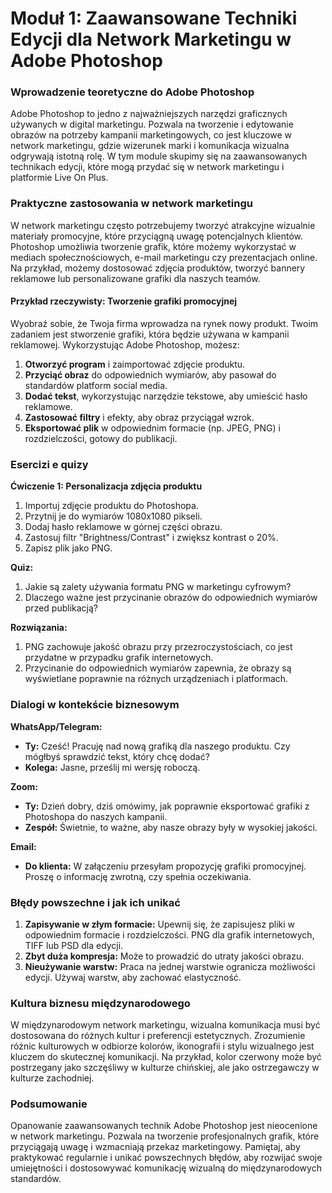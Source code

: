 # **Moduł 1: Zaawansowane Techniki Edycji dla Network Marketingu w Adobe Photoshop**

### Wprowadzenie teoretyczne do Adobe Photoshop

Adobe Photoshop to jedno z najważniejszych narzędzi graficznych używanych w digital marketingu. Pozwala na tworzenie i edytowanie obrazów na potrzeby kampanii marketingowych, co jest kluczowe w network marketingu, gdzie wizerunek marki i komunikacja wizualna odgrywają istotną rolę. W tym module skupimy się na zaawansowanych technikach edycji, które mogą przydać się w network marketingu i platformie Live On Plus.

### Praktyczne zastosowania w network marketingu

W network marketingu często potrzebujemy tworzyć atrakcyjne wizualnie materiały promocyjne, które przyciągną uwagę potencjalnych klientów. Photoshop umożliwia tworzenie grafik, które możemy wykorzystać w mediach społecznościowych, e-mail marketingu czy prezentacjach online. Na przykład, możemy dostosować zdjęcia produktów, tworzyć bannery reklamowe lub personalizowane grafiki dla naszych teamów.

#### Przykład rzeczywisty: Tworzenie grafiki promocyjnej

Wyobraź sobie, że Twoja firma wprowadza na rynek nowy produkt. Twoim zadaniem jest stworzenie grafiki, która będzie używana w kampanii reklamowej. Wykorzystując Adobe Photoshop, możesz:

1. **Otworzyć program** i zaimportować zdjęcie produktu.
2. **Przyciąć obraz** do odpowiednich wymiarów, aby pasował do standardów platform social media.
3. **Dodać tekst**, wykorzystując narzędzie tekstowe, aby umieścić hasło reklamowe.
4. **Zastosować filtry** i efekty, aby obraz przyciągał wzrok.
5. **Eksportować plik** w odpowiednim formacie (np. JPEG, PNG) i rozdzielczości, gotowy do publikacji.

### Esercizi e quizy

**Ćwiczenie 1: Personalizacja zdjęcia produktu**

1. Importuj zdjęcie produktu do Photoshopa.
2. Przytnij je do wymiarów 1080x1080 pikseli.
3. Dodaj hasło reklamowe w górnej części obrazu.
4. Zastosuj filtr "Brightness/Contrast" i zwiększ kontrast o 20%.
5. Zapisz plik jako PNG.

**Quiz:**

1. Jakie są zalety używania formatu PNG w marketingu cyfrowym?
2. Dlaczego ważne jest przycinanie obrazów do odpowiednich wymiarów przed publikacją?

**Rozwiązania:**

1. PNG zachowuje jakość obrazu przy przezroczystościach, co jest przydatne w przypadku grafik internetowych.
2. Przycinanie do odpowiednich wymiarów zapewnia, że obrazy są wyświetlane poprawnie na różnych urządzeniach i platformach.

### Dialogi w kontekście biznesowym

**WhatsApp/Telegram:**

- **Ty:** Cześć! Pracuję nad nową grafiką dla naszego produktu. Czy mógłbyś sprawdzić tekst, który chcę dodać?
- **Kolega:** Jasne, prześlij mi wersję roboczą.

**Zoom:**

- **Ty:** Dzień dobry, dziś omówimy, jak poprawnie eksportować grafiki z Photoshopa do naszych kampanii.
- **Zespół:** Świetnie, to ważne, aby nasze obrazy były w wysokiej jakości.

**Email:**

- **Do klienta:** W załączeniu przesyłam propozycję grafiki promocyjnej. Proszę o informację zwrotną, czy spełnia oczekiwania.

### Błędy powszechne i jak ich unikać

1. **Zapisywanie w złym formacie:** Upewnij się, że zapisujesz pliki w odpowiednim formacie i rozdzielczości. PNG dla grafik internetowych, TIFF lub PSD dla edycji.
2. **Zbyt duża kompresja:** Może to prowadzić do utraty jakości obrazu.
3. **Nieużywanie warstw:** Praca na jednej warstwie ogranicza możliwości edycji. Używaj warstw, aby zachować elastyczność.

### Kultura biznesu międzynarodowego

W międzynarodowym network marketingu, wizualna komunikacja musi być dostosowana do różnych kultur i preferencji estetycznych. Zrozumienie różnic kulturowych w odbiorze kolorów, ikonografii i stylu wizualnego jest kluczem do skutecznej komunikacji. Na przykład, kolor czerwony może być postrzegany jako szczęśliwy w kulturze chińskiej, ale jako ostrzegawczy w kulturze zachodniej.

### Podsumowanie

Opanowanie zaawansowanych technik Adobe Photoshop jest nieocenione w network marketingu. Pozwala na tworzenie profesjonalnych grafik, które przyciągają uwagę i wzmacniają przekaz marketingowy. Pamiętaj, aby praktykować regularnie i unikać powszechnych błędów, aby rozwijać swoje umiejętności i dostosowywać komunikację wizualną do międzynarodowych standardów.
